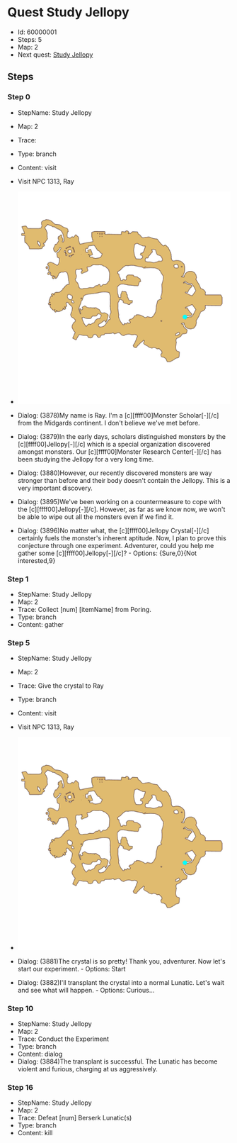 # Quest Study Jellopy

- Id: 60000001
- Steps: 5
- Map: 2
- Next quest: [Study Jellopy](60000002.md)

## Steps

### Step 0
- StepName:  Study Jellopy
- Map:  2
- Trace:  
- Type:  branch
- Content:  visit
- Visit NPC 1313, Ray

- ![images/60000001_0.png](images/60000001_0.png)
- Dialog: (3878)My name is Ray. I'm a [c][ffff00]Monster Scholar[-][/c] from the Midgards continent. I don't believe we've met before.
- Dialog: (3879)In the early days, scholars distinguished monsters by the [c][ffff00]Jellopy[-][/c] which is a special organization discovered amongst monsters. Our [c][ffff00]Monster Research Center[-][/c] has been studying the Jellopy for a very long time.
- Dialog: (3880)However, our recently discovered monsters are way stronger than before and their body doesn't contain the Jellopy. This is a very important discovery.
- Dialog: (3895)We've been working on a countermeasure to cope with the [c][ffff00]Jellopy[-][/c]. However, as far as we know now, we won't be able to wipe out all the monsters even if we find it.
- Dialog: (3896)No matter what, the [c][ffff00]Jellopy Crystal[-][/c] certainly fuels the monster's inherent aptitude. Now, I plan to prove this conjecture through one experiment. Adventurer, could you help me gather some [c][ffff00]Jellopy[-][/c]? - Options: {Sure,0}{Not interested,9}


### Step 1
- StepName:  Study Jellopy
- Map:  2
- Trace:  Collect [num] [itemName] from Poring.
- Type:  branch
- Content:  gather


### Step 5
- StepName:  Study Jellopy
- Map:  2
- Trace:  Give the crystal to Ray
- Type:  branch
- Content:  visit
- Visit NPC 1313, Ray

- ![images/60000001_5.png](images/60000001_5.png)
- Dialog: (3881)The crystal is so pretty! Thank you, adventurer. Now let's start our experiment. - Options: Start
- Dialog: (3882)I'll transplant the crystal into a normal Lunatic. Let's wait and see what will happen. - Options: Curious… 


### Step 10
- StepName:  Study Jellopy
- Map:  2
- Trace:  Conduct the Experiment
- Type:  branch
- Content:  dialog
- Dialog: (3884)The transplant is successful. The Lunatic has become violent and furious, charging at us aggressively.


### Step 16
- StepName:  Study Jellopy
- Map:  2
- Trace:  Defeat [num] Berserk Lunatic(s)
- Type:  branch
- Content:  kill


